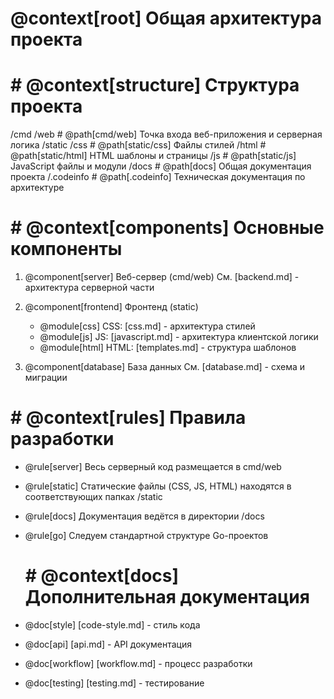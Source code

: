   # @context[root] Общая архитектура проекта

  #  # @context[structure] Структура проекта
/cmd
  /web  # @path[cmd/web] Точка входа веб-приложения и серверная логика
/static
  /css  # @path[static/css] Файлы стилей
  /html  # @path[static/html] HTML шаблоны и страницы
  /js  # @path[static/js] JavaScript файлы и модули
/docs  # @path[docs] Общая документация проекта
/.codeinfo  # @path[.codeinfo] Техническая документация по архитектуре

  #  # @context[components] Основные компоненты
1. @component[server] Веб-сервер (cmd/web)
   См. [backend.md] - архитектура серверной части

2. @component[frontend] Фронтенд (static)
   - @module[css] CSS: [css.md] - архитектура стилей
   - @module[js] JS: [javascript.md] - архитектура клиентской логики
   - @module[html] HTML: [templates.md] - структура шаблонов

3. @component[database] База данных
   См. [database.md] - схема и миграции

  #  # @context[rules] Правила разработки
- @rule[server] Весь серверный код размещается в cmd/web
- @rule[static] Статические файлы (CSS, JS, HTML) находятся в соответствующих папках /static
- @rule[docs] Документация ведётся в директории /docs
- @rule[go] Следуем стандартной структуре Go-проектов

  #  # @context[docs] Дополнительная документация
- @doc[style] [code-style.md] - стиль кода
- @doc[api] [api.md] - API документация
- @doc[workflow] [workflow.md] - процесс разработки
- @doc[testing] [testing.md] - тестирование
